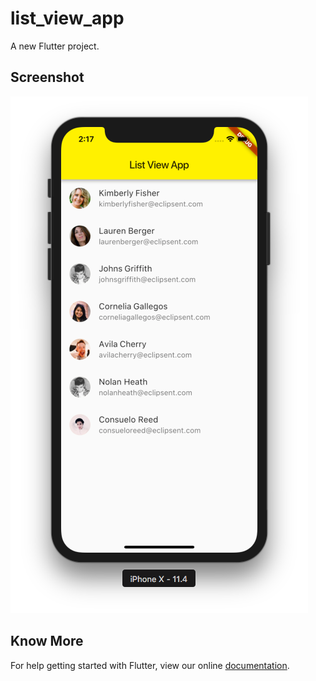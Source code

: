 # list_view_app

A new Flutter project.

## Screenshot

![](https://raw.githubusercontent.com/ishaan1995/flutterDemo/master/list_view_app/screenshot.png)

## Know More

For help getting started with Flutter, view our online
[documentation](https://flutter.io/).
